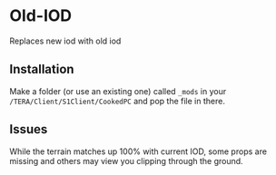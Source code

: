 # Old-IOD
Replaces new iod with old iod

## Installation
Make a folder (or use an existing one) called `_mods` in your `/TERA/Client/S1Client/CookedPC` and pop the file in there.

## Issues
While the terrain matches up 100% with current IOD, some props are missing and others may view you clipping through the ground.
